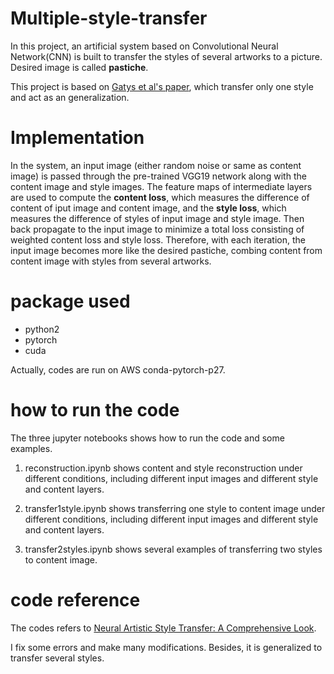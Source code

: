 # Multiple-style-transfer

In this project, an artificial system based on Convolutional Neural Network(CNN) is built to transfer the styles of several artworks to a picture. Desired image is called **pastiche**.

This project is based on [Gatys et al's paper](https://arxiv.org/abs/1508.06576), which transfer only one style and act as an generalization.

# Implementation
In the system, an input image (either random noise or same as content image) is passed through the pre-trained VGG19 network along with the content image and style images. The feature maps of intermediate layers are used to compute the **content loss**, which measures the difference of content of iput image and content image, and the **style loss**, which measures the difference of styles of input image and style image. Then back propagate to the input image to minimize a total loss consisting of weighted content loss and style loss. Therefore, with each iteration, the input image becomes 
more like the desired pastiche, combing content from content image with styles from several artworks. 



# package used 
- python2
- pytorch
- cuda

Actually, codes are run on AWS conda-pytorch-p27.

# how to run the code
The three jupyter notebooks shows how to run the code and some examples. 

1. reconstruction.ipynb shows content and style reconstruction under different conditions, including different 
input images and different style and content layers.

2. transfer1style.ipynb shows transferring one style to content image under different conditions, including different 
input images and different style and content layers.

3. transfer2styles.ipynb shows several examples of transferring two styles to content image.

# code reference
The codes refers to [Neural Artistic Style Transfer: A Comprehensive Look](https://medium.com/artists-and-machine-intelligence/neural-artistic-style-transfer-a-comprehensive-look-f54d8649c199). 

I fix some errors and make many modifications. Besides, it is generalized to transfer several styles.

